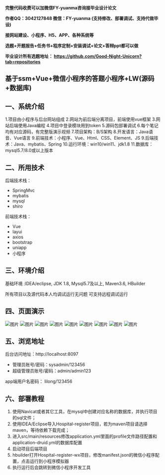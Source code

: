 
**完整代码收费可以加微信FY-yuanma咨询接毕业设计论文**

**作者QQ：3042127848 微信：FY-yuanma (支持修改、部署调试、支持代做毕设)**

**接网站建设、小程序、H5、APP、各种系统等**

**选题+开题报告+任务书+程序定制+安装调试+论文+答辩ppt都可以做**

**毕业设计所有选题地址： https://github.com/Good-Night-Unicorn?tab=repositories**

## 基于ssm+Vue+微信小程序的答题小程序+LW(源码+数据库)

## 一、系统介绍
1.项目由小程序与后台网站组成
2.网站为前后端分离项目，前端使用vue框架
3.网站后端使用Java编程
4.项目中登录模块用到token
5.源码包部署调试
6.每个笔记均有对应源码，有完整版演示视频
7.项目架构：B/S架构
8.开发语言：Java语音、Vue语言
9.前端技术：小程序、Vue、Html、CSS、Element、JS
9.后端技术：Java、mybatis、Spring
10.运行环境：win10/win11、jdk1.8
11.数据库：mysql5.7/8.0或以上版本
## 二、所用技术

后端技术栈：

- SpringMvc
- mybatis
- mysql
- shiro


前端技术栈：
- Vue
- layui
- axios
- bootstrap
- uniapp
- 小程序

## 三、环境介绍

基础环境 :IDEA/eclipse, JDK 1.8, Mysql5.7及以上, Maven3.6, HBuilder

所有项目以及源代码本人均调试运行无问题 可支持远程调试运行

## 四、页面演示
![图片](https://github.com/user-attachments/assets/d1245a88-2618-475f-98e7-e02280a68d63)
![图片](https://github.com/user-attachments/assets/6ebae48b-c56d-48dc-aec1-d7a359c75de4)
![图片](https://github.com/user-attachments/assets/551c2df3-ce6d-4da0-8906-78ef82a00c32)
![图片](https://github.com/user-attachments/assets/d5443b14-9887-498b-aa76-94df59792b85)
![图片](https://github.com/user-attachments/assets/ab3e44ff-41e9-4d17-930d-5d2abb322215)
![图片](https://github.com/user-attachments/assets/2079dcb5-8fe2-4a43-8302-c78697e9885b)
![图片](https://github.com/user-attachments/assets/0bc66622-101e-4f1e-b879-fbc3cc654875)
![图片](https://github.com/user-attachments/assets/d7d538b9-5d04-4f99-bd1d-b9cba2b28727)
![图片](https://github.com/user-attachments/assets/82f49334-1696-49aa-85f1-4a67b09a8762)

## 五、浏览地址

后台访问地址：http://localhost:8097
- 管理员账号/密码：sysadmin/123456
- 超级管理员账号/密码：admin/admin123

app端用户名密码：
lilong/123456

## 六、部署教程

1. 使用Navicat或者其它工具，在mysql中创建对应名称的数据库，并执行项目的sql文件；
2. 使用IDEA/Eclipse导入Hospital-register项目，若为maven项目请选择maven，等待依赖下载完成；
3. 进入src/main/resources修改application.yml里面的profile文件路径配置和application-druid.yml的数据库配置
4. 启动项目后端项目
5. hbuilder打开Hospital-register-wx项目，修改manifest.json的微信小程序配置，点击运行到小程序模拟器
6. 执行运行后会跳转到微信小程序开发工具
